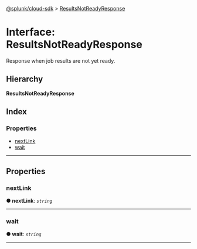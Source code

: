 [@splunk/cloud-sdk](../README.md) > [ResultsNotReadyResponse](../interfaces/resultsnotreadyresponse.md)

# Interface: ResultsNotReadyResponse

Response when job results are not yet ready.

## Hierarchy

**ResultsNotReadyResponse**

## Index

### Properties

* [nextLink](resultsnotreadyresponse.md#nextlink)
* [wait](resultsnotreadyresponse.md#wait)

---

## Properties

<a id="nextlink"></a>

###  nextLink

**● nextLink**: *`string`*

___
<a id="wait"></a>

###  wait

**● wait**: *`string`*

___

